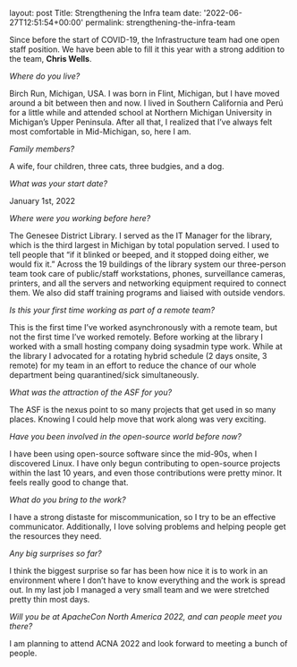 
layout: post
Title: Strengthening the Infra team
date: '2022-06-27T12:51:54+00:00'
permalink: strengthening-the-infra-team

<p>Since before the start of COVID-19, the Infrastructure team had one open staff position. We have been able to fill it this year with a strong addition to the team, <b>Chris Wells</b>.</p><p><i>Where do you live?</i></p><p>Birch Run, Michigan, USA. I was born in Flint, Michigan, but I have moved around a bit between then and now. I lived in Southern California and Perú for a little while and attended school at Northern Michigan University in Michigan’s Upper Peninsula. After all that, I realized that I’ve always felt most comfortable in Mid-Michigan, so, here I am.</p><p><i>Family members?</i></p><p>A wife, four children, three cats, three budgies, and a dog.</p><p><i>What was your start date?</i><br></p><p>January 1st, 2022</p><p><i>Where were you working before here?</i><br></p><p>The Genesee District Library. I served as the IT Manager for the library, which is the third largest in Michigan by total population served. I used to tell people that “if it blinked or beeped, and it stopped doing either, we would fix it.” Across the 19 buildings of the library system our three-person team took care of public/staff workstations, phones, surveillance cameras, printers, and all the servers and networking equipment required to connect them. We also did staff training programs and liaised with outside vendors.</p><p><i>Is this your first time working as part of a remote team?</i></p><p>This is the first time I’ve worked asynchronously with a remote team, but not the first time I’ve worked remotely. Before working at the library I worked with a small hosting company doing sysadmin type work. While at the library I advocated for a rotating hybrid schedule (2 days onsite, 3 remote) for my team in an effort to reduce the chance of our whole department being quarantined/sick simultaneously.&nbsp;<br></p><p><i>What was the attraction of the ASF for you?</i><br></p><p>The ASF is the nexus point to so many projects that get used in so many places. Knowing I could help move that work along was very exciting.</p><p><i>Have you been involved in the open-source world before now?</i><br></p><p>I have been using open-source software since the mid-90s, when I discovered Linux. I have only begun contributing to open-source projects within the last 10 years, and even those contributions were pretty minor. It feels really good to change that.</p><p><i>What do you bring to the work?&nbsp;</i></p><p>I have a strong distaste for miscommunication, so I try to be an effective communicator. Additionally, I love solving problems and helping people get the resources they need.</p><p><i>Any big surprises so far?</i><br></p><p>I think the biggest surprise so far has been how nice it is to work in an environment where I don’t have to know everything and the work is spread out. In my last job I managed a very small team and we were stretched pretty thin most days.</p><p><i>Will you be at ApacheCon North America 2022, and can people meet you there?</i></p><p>I am planning to attend ACNA 2022 and look forward to meeting a bunch of people.&nbsp;</p>
